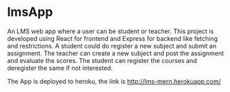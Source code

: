 # lmsApp

An LMS web app where a user can be student or teacher. 
This project is developed using React for frontend and Express for backend like fetching and restrictions. 
A student could do register a new subject and submit an assignment.
The teacher can create a new subject and post the assignment and evaluate the scores. 
The student can register the courses and deregister the same if not interested.

The App is deployed to heroku, the link is http://lms-mern.herokuapp.com/

